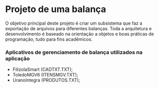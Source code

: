 # Projeto de uma balança

O objetivo principal deste projeto é criar um subsistema que faz a exportação de arquivos para diferentes balanças. Toda a arquitetura e desenvolvimento é baseado na orientação a objetos e boas práticas de programação, tudo para fins acadêmicos.

### Aplicativos de gerenciamento de balança utilizados na aplicação
- FilizolaSmart (CADTXT.TXT);
- ToledoMGV6 (ITENSMGV.TXT);
- UranoIntegra (PRODUTOS.TXT);

